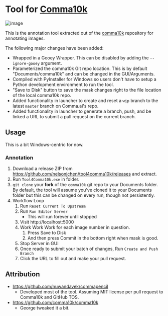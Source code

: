 # Tool for [Comma10k][comma10k]

![image](https://user-images.githubusercontent.com/5363/76159582-14b71780-60d7-11ea-86de-9c72bcc5951e.png)

This is the annotation tool extracted out of the [comma10k][comma10k] repository for annotating images.

The following major changes have been added:

* Wrapped in a Gooey Wrapper. This can be disabled by adding the `--ignore-gooey` argument.
* Parameterized the comma10k Git repo location. This is by default "Documents/comma10k" 
  and can be changed in the GUI/Arguments.
* Compiled with PyInstaller for Windows so users don't have to setup a Python development 
  environment to run the tool.
* "Save to Disk" button to save the mask changes right to the file location of the local comma10k repo.
* Added functionality in launcher to create and reset a `wip` branch to the latest `master` branch on Comma.ai's repo.
* Added functionality in launcher to generate a branch, push, and be linked a URL to submit a pull request on the current branch.

## Usage

This is a bit Windows-centric for now.

### Annotation

1. Download a release ZIP from https://github.com/nelsonjchen/tool4comma10k/releases and extract.
2. Run `Tool4Comma10k.exe` in folder.
3. `git clone` your **fork** of the `comma10k` git repo to your Documents folder. 
    By default, the tool will assume you've cloned it to
    your Documents folder but this can be changed on every run, though not persistently.     
5. Workflow Loop
    1. Run `Reset Current To Upstream`
    2. Run `Run Editor Server`
        * This will run forever until stopped
    3. Visit http://localhost:5000     
    4. Work Work Work for each image number in question.    
        1. Press Save to Disk
        1. And then press Commit in the bottom right when mask is good.
    5. Stop Server in GUI
    6. Once ready to submit your batch of changes, Run `Create and Push Branch`
    7. Click the URL to fill out and make your pull request.

## Attribution

* https://github.com/nuwandavek/commapencil
    * Developed most of the tool. Assuming MIT license per pull request to Comma10k and GitHub TOS. 
* https://github.com/comma10k/comma10k
    * George tweaked it a bit.

[comma10k]: https://github.com/commaai/comma10k

